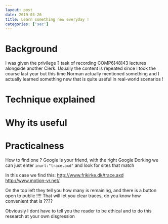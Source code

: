 ```yaml
---
layout: post
date: 2019-03-26
title: Learn something new everyday !
categories: ['sec']
---
```


# Background

I was given the privilege ?  task of recording COMP6[48]43 lectures alongside another Clerk.
Usually the content is repeated since I took the course last year but this time Norman actually mentioned something and I actually learned something new that is quite useful in real-world scenarios !

# Technique explained



# Why its useful


# Practicalness 


How to find one ? Google is your friend, with the right Google Dorking we can just enter `inurl:"trace.axd"` and look for sites that match

In this case we find this: http://www.frikirke.dk/trace.axd
http://www.motion-vr.net/

On the top left they tell you how many is remaining, and there is a button open to public !!!! 
That will let you clear traces, do you know how convenient that is ????


Obviously I dont have to tell you the reader to be ethical and to do this research at your own disgression


